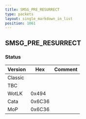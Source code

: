 ```yaml
---
title: SMSG_PRE_RESURRECT
type: packets
layout: single_markdown_in_list
position: 1061
---
```


## SMSG_PRE_RESURRECT

### Status

Version    | Hex        | Comment
---------- | ---------- | ---------- 
Classic    |            | 
TBC        |            | 
WotLK      | 0x494      | 
Cata       | 0x6C36     | 
MoP        | 0x6C36     | 